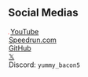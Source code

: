 ## Social Medias

[<img src="/images/YouTube-logo.svg" height="1em">YouTube](https://www.youtube.com/@YummyBacon)  
[<img src="/images/SRC-logo.svg" height="1em">Speedrun.com](https://www.speedrun.com/users/YUMmy_Bacon5)  
[<img src="/images/GitHub-logo.svg" height="1em">GitHub](https://github.com/YummyBacon5)  
<a aria-label="X" href="https://x.com/Yummy_Bacon5"><img src="/images/X-logo.svg" height="1em">𝕏</a>  
<img src="/images/Discord-logo.svg" height="1em">Discord: `yummy_bacon5`